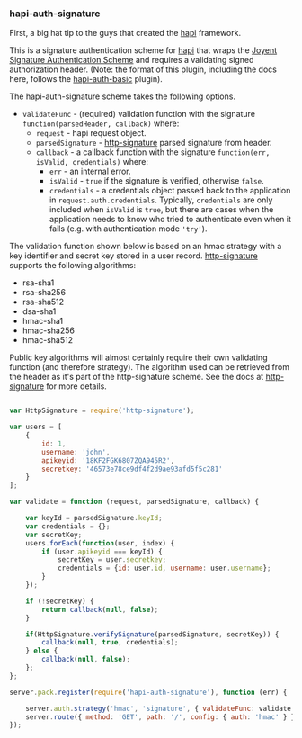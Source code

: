 ### hapi-auth-signature

First, a big hat tip to the guys that created the [hapi](http://hapijs.com/) framework.

This is a signature authentication scheme for [hapi](http://hapijs.com/) that wraps the [Joyent Signature Authentication Scheme](https://github.com/joyent/node-http-signature) and requires a validating signed authorization header. (Note: the format of this plugin, including the docs here, follows the [hapi-auth-basic](https://github.com/hapijs/hapi-auth-basic) plugin).

The hapi-auth-signature scheme takes the following options.

- `validateFunc` - (required) validation function with the signature `function(parsedHeader, callback)` where:
    - `request` - hapi request object.
    - `parsedSignature` - [http-signature](https://github.com/joyent/node-http-signature) parsed signature from header.
    - `callback` - a callback function with the signature `function(err, isValid, credentials)` where:
        - `err` - an internal error.
        - `isValid` - `true` if the signature is verified, otherwise `false`.
        - `credentials` - a credentials object passed back to the application in `request.auth.credentials`. Typically, `credentials` are only
          included when `isValid` is `true`, but there are cases when the application needs to know who tried to authenticate even when it fails
          (e.g. with authentication mode `'try'`).

The validation function shown below is based on an hmac strategy with a key identifier and secret key stored in a user record. [http-signature](https://github.com/joyent/node-http-signature) supports the following algorithms:

* rsa-sha1
* rsa-sha256
* rsa-sha512
* dsa-sha1
* hmac-sha1
* hmac-sha256
* hmac-sha512

Public key algorithms will almost certainly require their own validating function (and therefore strategy). The algorithm used can be retrieved from the header as it's part of the http-signature scheme. See the docs at  [http-signature](https://github.com/joyent/node-http-signature) for more details.

```javascript

var HttpSignature = require('http-signature');

var users = [
    {
        id: 1,
        username: 'john',
        apikeyid: '18KF2FGK6807ZQA945R2',
        secretkey: '46573e78ce9df4f2d9ae93afd5f5c281'
    }
];

var validate = function (request, parsedSignature, callback) {

    var keyId = parsedSignature.keyId;
    var credentials = {};
    var secretKey;
    users.forEach(function(user, index) {
        if (user.apikeyid === keyId) {
            secretKey = user.secretkey;
            credentials = {id: user.id, username: user.username};
        }
    });

    if (!secretKey) {
        return callback(null, false);
    }

    if(HttpSignature.verifySignature(parsedSignature, secretKey)) {
        callback(null, true, credentials);
    } else {
        callback(null, false);
    };
};

server.pack.register(require('hapi-auth-signature'), function (err) {

    server.auth.strategy('hmac', 'signature', { validateFunc: validate });
    server.route({ method: 'GET', path: '/', config: { auth: 'hmac' } });
});

```